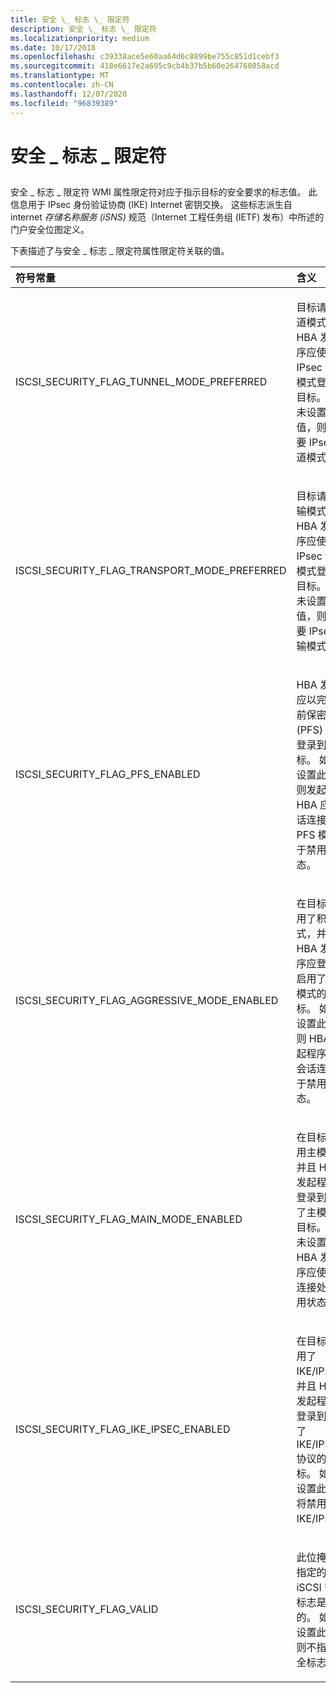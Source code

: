 ```yaml
---
title: 安全 \_ 标志 \_ 限定符
description: 安全 \_ 标志 \_ 限定符
ms.localizationpriority: medium
ms.date: 10/17/2018
ms.openlocfilehash: c39338ace5e60aa64d6c8899be755c851d1cebf3
ms.sourcegitcommit: 418e6617e2a695c9cb4b37b5b60e264760858acd
ms.translationtype: MT
ms.contentlocale: zh-CN
ms.lasthandoff: 12/07/2020
ms.locfileid: "96839389"
---
```

# <a name="security_flag_qualifiers"></a>安全 \_ 标志 \_ 限定符


## <span id="ddk_security_flag_qualifiers_kr"></span><span id="DDK_SECURITY_FLAG_QUALIFIERS_KR"></span>


安全 \_ 标志 \_ 限定符 WMI 属性限定符对应于指示目标的安全要求的标志值。 此信息用于 IPsec 身份验证协商 (IKE) Internet 密钥交换。 这些标志派生自 internet *存储名称服务 (iSNS)* 规范（Internet 工程任务组 (IETF) 发布）中所述的门户安全位图定义。

下表描述了与安全 \_ 标志 \_ 限定符属性限定符关联的值。

<table>
<colgroup>
<col width="50%" />
<col width="50%" />
</colgroup>
<thead>
<tr class="header">
<th align="left">符号常量</th>
<th align="left">含义</th>
</tr>
</thead>
<tbody>
<tr class="odd">
<td align="left"><p>ISCSI_SECURITY_FLAG_TUNNEL_MODE_PREFERRED</p></td>
<td align="left"><p>目标请求隧道模式。 HBA 发起程序应使用 IPsec 隧道模式登录到目标。 如果未设置此值，则不需要 IPsec 隧道模式。</p></td>
</tr>
<tr class="even">
<td align="left"><p>ISCSI_SECURITY_FLAG_TRANSPORT_MODE_PREFERRED</p></td>
<td align="left"><p>目标请求传输模式。 HBA 发起程序应使用 IPsec 传输模式登录到目标。 如果未设置此值，则不需要 IPsec 传输模式。</p></td>
</tr>
<tr class="odd">
<td align="left"><p>ISCSI_SECURITY_FLAG_PFS_ENABLED</p></td>
<td align="left"><p>HBA 发起方应以完全向前保密 (PFS) 模式登录到目标。 如果未设置此值，则发起方 HBA 应使会话连接的 PFS 模式处于禁用状态。</p></td>
</tr>
<tr class="even">
<td align="left"><p>ISCSI_SECURITY_FLAG_AGGRESSIVE_MODE_ENABLED</p></td>
<td align="left"><p>在目标上启用了积极模式，并且 HBA 发起程序应登录到启用了积极模式的目标。 如果未设置此值，则 HBA 发起程序应使会话连接处于禁用状态。</p></td>
</tr>
<tr class="odd">
<td align="left"><p>ISCSI_SECURITY_FLAG_MAIN_MODE_ENABLED</p></td>
<td align="left"><p>在目标上启用主模式，并且 HBA 发起程序应登录到启用了主模式的目标。 如果未设置，则 HBA 发起程序应使会话连接处于禁用状态。</p></td>
</tr>
<tr class="even">
<td align="left"><p>ISCSI_SECURITY_FLAG_IKE_IPSEC_ENABLED</p></td>
<td align="left"><p>在目标上启用了 IKE/IPsec，并且 HBA 发起程序应登录到启用了 IKE/IPsec 协议的目标。 如果未设置此值，将禁用 IKE/IPsec。</p></td>
</tr>
<tr class="odd">
<td align="left"><p>ISCSI_SECURITY_FLAG_VALID</p></td>
<td align="left"><p>此位掩码中指定的 iSCSI 安全标志是有效的。 如果未设置此值，则不指定安全标志。</p></td>
</tr>
</tbody>
</table>

 

 

 





